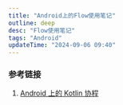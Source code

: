 ```yaml
---
title: "Android上的Flow使用笔记"
outline: deep
desc: "Flow使用笔记"
tags: "Android"
updateTime: "2024-09-06 09:40"
---
```



### 参考链接
1. [Android 上的 Kotlin 协程 ](https://developer.android.com/kotlin/coroutines?hl=zh-cn)